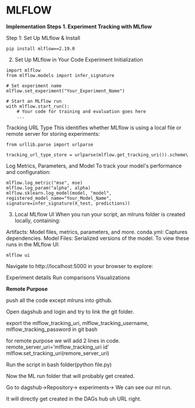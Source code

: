 # MLFLOW
**Implementation Steps**
**1. Experiment Tracking with MLflow**

Step 1: Set Up MLflow & Install

```
pip install mlflow==2.19.0
```
2. Set Up MLflow in Your Code
Experiment Initialization

```
import mlflow
from mlflow.models import infer_signature

# Set experiment name
mlflow.set_experiment("Your_Experiment_Name")

# Start an MLflow run
with mlflow.start_run():
    # Your code for training and evaluation goes here
    ...
```

Tracking URL Type
This identifies whether MLflow is using a local file or remote server for storing experiments:

```
from urllib.parse import urlparse

tracking_url_type_store = urlparse(mlflow.get_tracking_uri()).scheme\

```
Log Metrics, Parameters, and Model
To track your model's performance and configuration:
```
mlflow.log_metric("mse", mse)
mlflow.log_param("alpha", alpha)
mlflow.sklearn.log_model(model, "model", registered_model_name="Your_Model_Name", signature=infer_signature(X_test, predictions))
```
3. Local MLflow UI
When you run your script, an mlruns folder is created locally, containing:

Artifacts: Model files, metrics, parameters, and more.
conda.yml: Captures dependencies.
Model Files: Serialized versions of the model.
To view these runs in the MLflow UI:
```
mlflow ui
```
Navigate to http://localhost:5000 in your browser to explore:

Experiment details
Run comparisons
Visualizations

**Remote Purpose**

push all the code except mlruns into github.

Open dagshub and login and try to link the git folder.

export the mlflow_tracking_uri, mlflow_tracking_username, mlflow_tracking_password in git bash

for remote purpose we will add 2 lines in code.
remote_server_uri='mlflow_tracking_uri id'
mlflow.set_tracking_uri(remore_server_uri)

Run the script in bash folder(python file.py)

Now the ML run folder that will probably get created.

Go to dagshub->Repository-> experiments-> We can see our ml run.



It will directly get created in the DAGs hub uh URL right.





